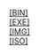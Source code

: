 [[BIN]]([BIN]/index.html)<br>
[[EXE]]([EXE]/index.html)<br>
[[IMG]]([IMG]/index.html)<br>
[[ISO]]([ISO]/index.html)<br>
